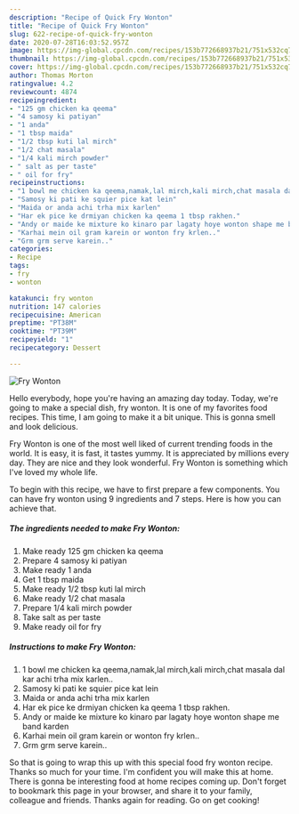 ```yaml
---
description: "Recipe of Quick Fry Wonton"
title: "Recipe of Quick Fry Wonton"
slug: 622-recipe-of-quick-fry-wonton
date: 2020-07-28T16:03:52.957Z
image: https://img-global.cpcdn.com/recipes/153b772668937b21/751x532cq70/fry-wonton-recipe-main-photo.jpg
thumbnail: https://img-global.cpcdn.com/recipes/153b772668937b21/751x532cq70/fry-wonton-recipe-main-photo.jpg
cover: https://img-global.cpcdn.com/recipes/153b772668937b21/751x532cq70/fry-wonton-recipe-main-photo.jpg
author: Thomas Morton
ratingvalue: 4.2
reviewcount: 4874
recipeingredient:
- "125 gm chicken ka qeema"
- "4 samosy ki patiyan"
- "1 anda"
- "1 tbsp maida"
- "1/2 tbsp kuti lal mirch"
- "1/2 chat masala"
- "1/4 kali mirch powder"
- " salt as per taste"
- " oil for fry"
recipeinstructions:
- "1 bowl me chicken ka qeema,namak,lal mirch,kali mirch,chat masala dal kar achi trha mix karlen.."
- "Samosy ki pati ke squier pice kat lein"
- "Maida or anda achi trha mix karlen"
- "Har ek pice ke drmiyan chicken ka qeema 1 tbsp rakhen."
- "Andy or maide ke mixture ko kinaro par lagaty hoye wonton shape me band karden"
- "Karhai mein oil gram karein or wonton fry krlen.."
- "Grm grm serve karein.."
categories:
- Recipe
tags:
- fry
- wonton

katakunci: fry wonton 
nutrition: 147 calories
recipecuisine: American
preptime: "PT38M"
cooktime: "PT39M"
recipeyield: "1"
recipecategory: Dessert

---
```



![Fry Wonton](https://img-global.cpcdn.com/recipes/153b772668937b21/751x532cq70/fry-wonton-recipe-main-photo.jpg)

Hello everybody, hope you're having an amazing day today. Today, we're going to make a special dish, fry wonton. It is one of my favorites food recipes. This time, I am going to make it a bit unique. This is gonna smell and look delicious.



Fry Wonton is one of the most well liked of current trending foods in the world. It is easy, it is fast, it tastes yummy. It is appreciated by millions every day. They are nice and they look wonderful. Fry Wonton is something which I've loved my whole life.


To begin with this recipe, we have to first prepare a few components. You can have fry wonton using 9 ingredients and 7 steps. Here is how you can achieve that.

<!--inarticleads1-->

##### The ingredients needed to make Fry Wonton:

1. Make ready 125 gm chicken ka qeema
1. Prepare 4 samosy ki patiyan
1. Make ready 1 anda
1. Get 1 tbsp maida
1. Make ready 1/2 tbsp kuti lal mirch
1. Make ready 1/2 chat masala
1. Prepare 1/4 kali mirch powder
1. Take  salt as per taste
1. Make ready  oil for fry




<!--inarticleads2-->

##### Instructions to make Fry Wonton:

1. 1 bowl me chicken ka qeema,namak,lal mirch,kali mirch,chat masala dal kar achi trha mix karlen..
1. Samosy ki pati ke squier pice kat lein
1. Maida or anda achi trha mix karlen
1. Har ek pice ke drmiyan chicken ka qeema 1 tbsp rakhen.
1. Andy or maide ke mixture ko kinaro par lagaty hoye wonton shape me band karden
1. Karhai mein oil gram karein or wonton fry krlen..
1. Grm grm serve karein..




So that is going to wrap this up with this special food fry wonton recipe. Thanks so much for your time. I'm confident you will make this at home. There is gonna be interesting food at home recipes coming up. Don't forget to bookmark this page in your browser, and share it to your family, colleague and friends. Thanks again for reading. Go on get cooking!

